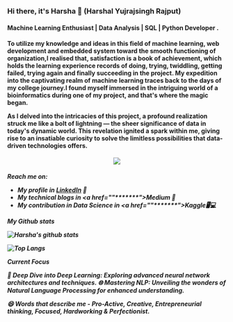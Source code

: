 ### Hi there, it's Harsha 👋 (Harshal Yujrajsingh Rajput)

<h4>Machine Learning Enthusiast | Data Analysis | SQL | Python Developer .</h4>
<h4>To utilize my knowledge and ideas in this field of machine learning, web development and embedded system toward the smooth functioning of organization,I realised that, satisfaction is a book of achievement, which holds the learning experience records of doing, trying, twiddling, getting failed, trying again and finally succeeding in the project.
My expedition into the captivating realm of machine learning traces back to the days of my college journey.I found myself immersed in the intriguing world of a bioinformatics during one of my project, and that's where the magic began.

As I delved into the intricacies of this project, a profound realization struck me like a bolt of lightning — the sheer significance of data in today's dynamic world. This revelation ignited a spark within me, giving rise to an insatiable curiosity to solve the limitless possibilities that data-driven technologies offers.</h4>

<p align="center"> 
  <img src="https://komarev.com/ghpvc/?username=harshayr&label=Profile%20views&color=blue&style=for-the-badge%22%20alt=%22harshayr" /> </p>

<h5>Reach me on:
  
- My profile in <a href="*******">LinkedIn</a> 💼 
- My technical blogs in <a href=""*******">Medium</a> 🏓
- My contribution in Data Science in <a href=""*******">Kaggle</a>🖥💻

*My Github stats*

![Harsha's github stats](https://github-readme-stats.vercel.app/api?username=harshayr&show_icons=true&theme=radical)


![Top Langs](https://github-readme-stats.vercel.app/api/top-langs/?username=harshayr&layout=compact&show_icons=true&theme=radical)

*Current Focus*

🤖 Deep Dive into Deep Learning: *Exploring advanced neural network architectures and techniques.*
🌐 Mastering NLP: Unveiling the wonders of Natural Language Processing for enhanced understanding.

😄 Words that describe me - *Pro-Active, Creative, Entrepreneurial thinking, Focused, Hardworking & Perfectionist.*
